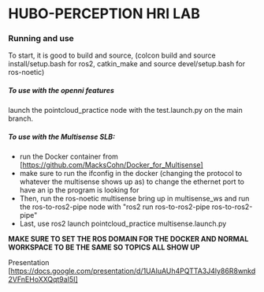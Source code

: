 # HUBO-PERCEPTION HRI LAB
### Running and use
To start, it is good to build and source, (colcon build and source install/setup.bash for ros2, catkin_make and source devel/setup.bash for ros-noetic)

##### To use with the openni features
launch the pointcloud_practice node with the test.launch.py on the main branch.

##### To use with the Multisense SLB: 
* run the Docker container from [https://github.com/MacksCohn/Docker_for_Multisense]
* make sure to run the ifconfig in the docker (changing the protocol to whatever the multisense shows up as) to change the ethernet port to have an ip the program is looking for
* Then, run the ros-noetic multisense bring up in multisense_ws and run the ros-to-ros2-pipe node with "ros2 run ros-to-ros2-pipe ros-to-ros2-pipe"
* Last, use ros2 launch pointcloud_practice multisense.launch.py

**MAKE SURE TO SET THE ROS DOMAIN FOR THE DOCKER AND NORMAL WORKSPACE TO BE THE SAME SO TOPICS ALL SHOW UP**

Presentation [https://docs.google.com/presentation/d/1UAIuAUh4PQTTA3J4ly86R8wnkd2VFnEHoXXQqt9aI5I]

